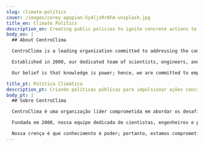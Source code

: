 ```yaml
---
slug: climate-politics
cover: /images/corey-agopian-5y4ljzRrDFA-unsplash.jpg
title_en: Climate Politics
description_en: Creating public policies to ignite concrete actions to tackle the climate crisis
body_en: |
  ## About CentroClima

  CentroClima is a leading organization committed to addressing the complex challenges of climate change. Our work spans multiple areas, from green energy solutions and sustainable urban development, to climate-smart agriculture and beyond.

  Established in 2000, our dedicated team of scientists, engineers, and policymakers has been at the forefront of environmental innovation, pioneering strategies that help communities adapt to changing climates and reshape their futures in a sustainable way.

  Our belief is that knowledge is power; hence, we are committed to empowering individuals, communities, and governments with the information and tools they need to make informed decisions about climate action.

title_pt: Política Climática
description_pt: Criando políticas públicas para impulsionar ações concretas para enfrentar a crise climática
body_pt: |
  ## Sobre CentroClima

  CentroClima é uma organização líder comprometida em abordar os desafios complexos das mudanças climáticas. Nosso trabalho abrange várias áreas, desde soluções de energia verde e desenvolvimento urbano sustentável, até a agricultura inteligente em relação ao clima e muito mais.

  Fundada em 2000, nossa equipe dedicada de cientistas, engenheiros e policymakers está na vanguarda da inovação ambiental, criando estratégias que ajudam as comunidades a se adaptarem a climas mutáveis e a moldar seu futuro de maneira sustentável.

  Nossa crença é que conhecimento é poder; portanto, estamos comprometidos em capacitar indivíduos, comunidades e governos com as informações e ferramentas de que precisam para tomar decisões informadas sobre a ação climática.
---
```

